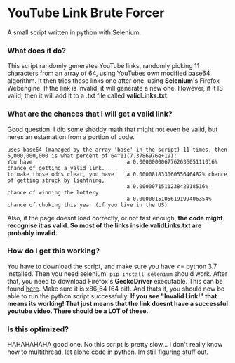 # YouTube Link Brute Forcer
A small script written in python with Selenium.
### What does it do?
This script randomly generates YouTube links, randomly picking 11 characters from an array of 64, using YouTubes own modified base64 algorithm.
It then tries those links one after one, using **Selenium**'s Firefox Webengine. If the link is invalid, it will generate a new one. However,
if it IS valid, then it will add it to a .txt file called **validLinks.txt**.
### What are the chances that I will get a valid link?
Good question. I did some shoddy math that might not even be valid, but heres an estamation from a portion of code.
```Math says that if there are 5,000,000,000 videos on youtube, and youtube
uses base64 (managed by the array 'base' in the script) 11 times, then 5,000,000,000 is what percent of 64^11(7.3786976e+19):
You have                              a 0.000000006776263605111016% chance of getting a valid link.
to make those odds clear, you have    a 0.00008183306055646482% chance of getting struck by lightning,
                                      a 0.000007151123842018516% chance of winning the lottery
                                      a 0.0000015105619199406354% chance of choking this year (if you live in the US)
```
Also, if the page doesnt load correctly, or not fast enough, **the code might recognise it as valid. So most of the links inside validLinks.txt are probably invalid.**
### How do I get this working?
You have to download the script, and make sure you have <= python 3.7 installed.
Then you need selenium. `pip install selenium` should work.
After that, you need to download Firefox's **GeckoDriver** executable.
This can be found [here](https://github.com/mozilla/geckodriver/releases).
Make sure it is x86_64 (64 bit).
And thats it, you should now be able to run the python script successfully.
**If you see "Invalid Link!" that means its working! That just means that the link doesnt have a successful youtube video. There should be a LOT of these.**
### Is this optimized?
HAHAHAHAHA good one. No this script is pretty slow... I don't really know how to multithread, let alone code in python. Im still figuring stuff out.
